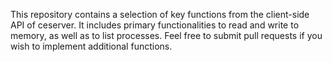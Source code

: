 This repository contains a selection of key functions from the client-side API of ceserver. It includes primary functionalities to read and write to memory, as well as to list processes. Feel free to submit pull requests if you wish to implement additional functions.

